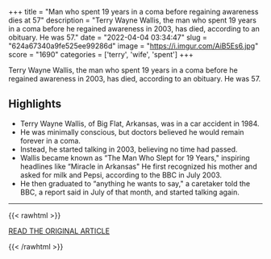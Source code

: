 +++
title = "Man who spent 19 years in a coma before regaining awareness dies at 57"
description = "Terry Wayne Wallis, the man who spent 19 years in a coma before he regained awareness in 2003, has died, according to an obituary. He was 57."
date = "2022-04-04 03:34:47"
slug = "624a67340a9fe525ee99286d"
image = "https://i.imgur.com/AiB5Es6.jpg"
score = "1690"
categories = ['terry', 'wife', 'spent']
+++

Terry Wayne Wallis, the man who spent 19 years in a coma before he regained awareness in 2003, has died, according to an obituary. He was 57.

## Highlights

- Terry Wayne Wallis, of Big Flat, Arkansas, was in a car accident in 1984.
- He was minimally conscious, but doctors believed he would remain forever in a coma.
- Instead, he started talking in 2003, believing no time had passed.
- Wallis became known as “The Man Who Slept for 19 Years," inspiring headlines like “Miracle in Arkansas" He first recognized his mother and asked for milk and Pepsi, according to the BBC in July 2003.
- He then graduated to “anything he wants to say," a caretaker told the BBC, a report said in July of that month, and started talking again.

---

{{< rawhtml >}}
  <p class="article-category">
    <a target="_blank" href="https://www.nbcnews.com/news/us-news/man-spent-19-years-coma-regaining-awareness-dies-57-rcna22746">READ THE ORIGINAL ARTICLE</a>
  </p>
{{< /rawhtml >}}
